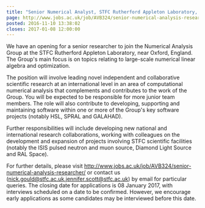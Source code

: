 ```yaml
---
title: "Senior Numerical Analyst, STFC Rutherford Appleton Laboratory, UK"
page: http://www.jobs.ac.uk/job/AVB324/senior-numerical-analysis-researcher/
posted: 2016-11-10 13:38:02
closes: 2017-01-08 12:00:00
---
```

We have an opening for a senior researcher to join the Numerical
Analysis Group at the STFC Rutherford Appleton Laboratory, near Oxford,
England. The Group's main focus is on topics relating to large-scale
numerical linear algebra and optimization.

The position will involve leading novel independent and
collaborative scientific research at an international level in an area
of computational numerical analysis that complements and contributes to
the work of the Group.  You will be expected to be responsible for
more junior team members. The role will also
contribute to developing, supporting and maintaining software within one
or more of the Group's key software projects (notably HSL, SPRAL and
GALAHAD).

Further responsibilities will include developing new national and
international research collaborations, working with colleagues on the
development and expansion of projects involving STFC scientific
facilities (notably the ISIS pulsed neutron and muon source, Diamond
Light Source and RAL Space).

For further details, please visit
<http://www.jobs.ac.uk/job/AVB324/senior-numerical-analysis-researcher/>
or contact us (<nick.gould@stfc.ac.uk>,<jennifer.scott@stfc.ac.uk>) by
email for particular queries. The closing date for applications is 08
January 2017, with interviews scheduled on a date to be confirmed.
However, we encourage early applications as some candidates may be
interviewed before this date.
